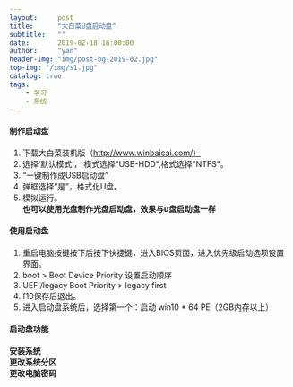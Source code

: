 ```yaml
---
layout:     post
title:      "大白菜U盘启动盘"
subtitle:   ""
date:       2019-02-18 18:00:00
author:     "yan"
header-img: "img/post-bg-2019-02.jpg"
top-img: "/img/s1.jpg"
catalog: true
tags:
    - 学习
    - 系统
---
```

#### 制作启动盘
1. 下载大白菜装机版（http://www.winbaicai.com/）
2. 选择‘默认模式’， 模式选择"USB-HDD",格式选择"NTFS"。
3. “一键制作成USB启动盘”
4. 弹框选择”是”，格式化U盘。
5. 模拟运行。  
**也可以使用光盘制作光盘启动盘，效果与u盘启动盘一样**

#### 使用启动盘
1. 重启电脑按键按下后按下快捷键，进入BIOS页面，进入优先级启动选项设置界面。
2. boot > Boot Device Priority 设置启动顺序
3. UEFI/legacy Boot Priority > legacy first
4. f10保存后退出。
5. 进入启动盘系统后，选择第一个：启动 win10 * 64 PE（2GB内存以上）

#### 启动盘功能
**安装系统**  
**更改系统分区**  
**更改电脑密码**  
